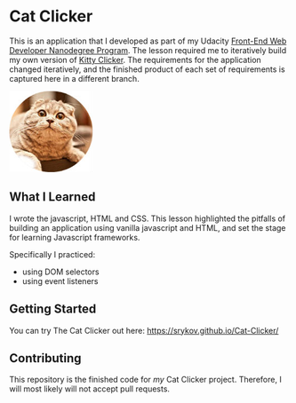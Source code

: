 # Cat Clicker
This is an application that I developed as part of my Udacity [Front-End Web Developer Nanodegree Program](https://www.udacity.com/course/front-end-web-developer-nanodegree--nd001). The lesson required me to iteratively build my own version of [Kitty Clicker](www.kitty-clicker.com/). The requirements for the application changed iteratively, and the finished product of each set of requirements is captured here in a different branch. 

![Cat Clicker](https://github.com/srykov/Cat-Clicker/blob/premium-pro/img/logo.jpg)

## What I Learned
I wrote the javascript, HTML and CSS. This lesson highlighted the pitfalls of building an application using vanilla javascript and HTML, and set the stage for learning Javascript frameworks. 

Specifically I practiced:
* using DOM selectors
* using event listeners

## Getting Started
You can try The Cat Clicker out here:
https://srykov.github.io/Cat-Clicker/

## Contributing

This repository is the finished code for _my_ Cat Clicker project. Therefore, I will  most likely will not accept pull requests.